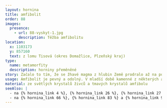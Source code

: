 ```yaml
---
layout: hornina
title: amfibolit
order: 88
images:
  presence:
    - url: 88-vyskyt-1.jpg
      description: Těžba amfibolitu
location:
  x: 1103173
  y: 857160
  text: z lomu Tisová (okres Domažlice, Plzeňský kraj)
type:
  name: metamorfity
  description: horniny přeměněné
story: Začalo to tím, že se žhavé magma z hlubin Země prodralo až na povrch. Nevíme přesně, kdy se to stalo - jisté je, že to muselo být dříve než v devonu. Vznikaly vulkány, z nichž při erupcích vytékala láva a vyletovaly sopečné bomby a prach. Magma bylo bazické - obsahovalo málo SiO2. Ztuhnutím lávy proto vznikaly bazaltoidní horniny (čediče a čedičům podobné). Ze sopečných bomb a popela vznikaly bazické tufy. Pozdějí nastalo vrásnění, které zatlačilo vyvřeliny hluboko pod povrch Země, kde je vysoká teplota a velký tlak. Hornina se novým podmínkám přizpůsobila - změnilo se její minerální složení a struktura - vzniknul amfibolit.
usage: Amfibolit je pevný a odolný. V mladší době kamenné z některých amfibolitů lidé vyráběli sekery a další nástroje. Dnes se amfibolit používá většinou jako stavební kámen. Těží se v lomu, drtí se na menší kousky, které se pak třídí podle velikosti. Přidává se do betonových a asfaltových směsí pro stavební účely. 
material: ze světlých krystalů živců a tmavých krystalů amfibolu
seeAlso: |
  - na {% hornina_link 4 %}, {% hornina_link 26 %}, {% hornina_link 27 %}, {% hornina_link 57 %}, {% hornina_link 70 %} a {% hornina_link 96 %}  - uvidíš, jak jsem asi mohl vypadat, kdybych neprošel metamorfózou
  - na {% hornina_link 66 %}, {% hornina_link 83 %} a {% hornina_link 95 %} - uvidíš, jak bych mohl vypadat, kdybych prošel metamorfózou při vyšší teplotě a tlaku - to bych se nestal zelenou břidlicíale amfibolitem,        
---
```


